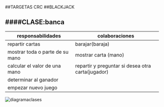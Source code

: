##TARGETAS CRC
##BLACKJACK

####CLASE:banca
------------------------
responsabilidades|colaboraciones
--------------------------|---------------------
repartir cartas|barajar(baraja)
mostrar toda o parte de su mano|mostrar carta (mano)
calcular el valor de una mano|repartir y preguntar si desea otra carta(jugador)
determinar al ganador|
empezar nuevo juego|



![diagramaclases](/home/mario/Escritorio/DRAGRAMACLASESBLACK.png) 